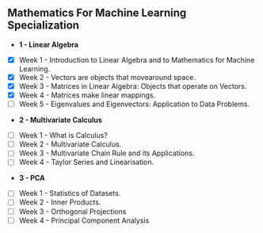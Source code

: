 ## Mathematics For Machine Learning Specialization

- **1 - Linear Algebra**
- [x] Week 1 - Introduction to Linear Algebra and to Mathematics for Machine Learning.
- [x] Week 2 - Vectors are objects that movearound space. 
- [x] Week 3 - Matrices in Linear Algebra: Objects that operate on Vectors.
- [x] Week 4 - Matrices make linear mappings.
- [ ] Week 5 - Eigenvalues and Eigenvectors: Application to Data Problems.
     
- **2 - Multivariate Calculus**
- [ ] Week 1 - What is Calculus?
- [ ] Week 2 - Multivariate Calculus.
- [ ] Week 3 - Multivariate Chain Rule and its Applications.
- [ ] Week 4 - Taylor Series and Linearisation.

- **3 - PCA**
- [ ] Week 1 - Statistics of Datasets.
- [ ] Week 2 - Inner Products.
- [ ] Week 3 - Orthogonal Projections
- [ ] Week 4 - Principal Component Analysis
